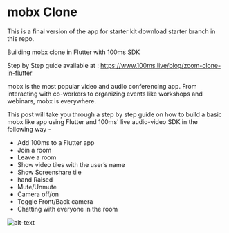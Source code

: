 # mobx Clone

This is a final version of the app for starter kit download starter branch in this repo.

Building mobx clone in Flutter with 100ms SDK

Step by Step guide available at : https://www.100ms.live/blog/zoom-clone-in-flutter

mobx is the most popular video and audio conferencing app. From interacting with co-workers to organizing events like workshops and webinars, mobx is everywhere.

This post will take you through a step by step guide on how to build a basic mobx like app using Flutter and 100ms' live audio-video SDK in the following way -

* Add 100ms to a Flutter app
* Join a room
* Leave a room
* Show video tiles with the user’s name
* Show Screenshare tile
* hand Raised
* Mute/Unmute
* Camera off/on
* Toggle Front/Back camera
* Chatting with everyone in the room

![alt-text](https://github.com/govindmaheshwari2/mobx-example-app/blob/master/final.gif)
